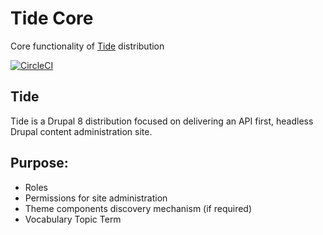 # Tide Core
Core functionality of [Tide](https://github.com/dpc-sdp/tide) distribution

[![CircleCI](https://circleci.com/gh/dpc-sdp/tide_core.svg?style=shield&circle-token=2d051b5aeceb6d0e8ddccf0d1b84b9027b36cafa)](https://circleci.com/gh/dpc-sdp/tide_core)

## Tide
Tide is a Drupal 8 distribution focused on delivering an API first, headless 
Drupal content administration site.

## Purpose:
- Roles
- Permissions for site administration
- Theme components discovery mechanism (if required)
- Vocabulary Topic Term

